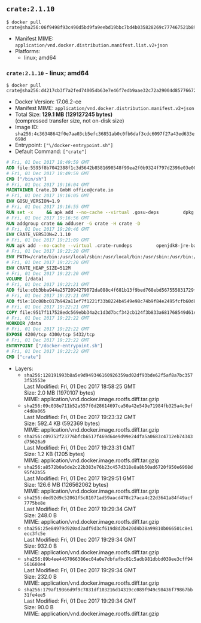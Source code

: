 ## `crate:2.1.10`

```console
$ docker pull crate@sha256:06f9498f93c490d5bd9fa9eebd19bbc7bd4b035828269c777467521b898db980
```

-	Manifest MIME: `application/vnd.docker.distribution.manifest.list.v2+json`
-	Platforms:
	-	linux; amd64

### `crate:2.1.10` - linux; amd64

```console
$ docker pull crate@sha256:d4217cb3f7a2fed740054b63e7e46f7edb9aae32c72a29004d857766728f9b74
```

-	Docker Version: 17.06.2-ce
-	Manifest MIME: `application/vnd.docker.distribution.manifest.v2+json`
-	Total Size: **129.1 MB (129127245 bytes)**  
	(compressed transfer size, not on-disk size)
-	Image ID: `sha256:4c36348642f0e7aa03cb5efc36851ab0c0fb6daf3cdc6097f27a43ed633e698d`
-	Entrypoint: `["\/docker-entrypoint.sh"]`
-	Default Command: `["crate"]`

```dockerfile
# Fri, 01 Dec 2017 18:49:59 GMT
ADD file:5595f8b7042388f1c3d5642b8581698548f99ea2f0b9324f797d2396e03e00cb in / 
# Fri, 01 Dec 2017 18:49:59 GMT
CMD ["/bin/sh"]
# Fri, 01 Dec 2017 19:16:04 GMT
MAINTAINER Crate.IO GmbH office@crate.io
# Fri, 01 Dec 2017 19:16:05 GMT
ENV GOSU_VERSION=1.9
# Fri, 01 Dec 2017 19:16:55 GMT
RUN set -x     && apk add --no-cache --virtual .gosu-deps         dpkg         gnupg         curl     && export ARCH=$(echo $(dpkg --print-architecture) | cut -d"-" -f3)     && curl -o /usr/local/bin/gosu -fSL "https://github.com/tianon/gosu/releases/download/$GOSU_VERSION/gosu-$ARCH"     && curl -o /usr/local/bin/gosu.asc -fSL "https://github.com/tianon/gosu/releases/download/$GOSU_VERSION/gosu-$ARCH.asc"     && export GNUPGHOME="$(mktemp -d)"     && gpg --keyserver ha.pool.sks-keyservers.net --recv-keys B42F6819007F00F88E364FD4036A9C25BF357DD4     && gpg --batch --verify /usr/local/bin/gosu.asc /usr/local/bin/gosu     && rm -r "$GNUPGHOME" /usr/local/bin/gosu.asc     && chmod +x /usr/local/bin/gosu     && gosu nobody true     && apk del .gosu-deps
# Fri, 01 Dec 2017 19:16:56 GMT
RUN addgroup crate && adduser -G crate -H crate -D
# Fri, 01 Dec 2017 19:20:46 GMT
ENV CRATE_VERSION=2.1.10
# Fri, 01 Dec 2017 19:21:09 GMT
RUN apk add --no-cache --virtual .crate-rundeps         openjdk8-jre-base         python3         openssl         sigar     && apk add --no-cache --virtual .build-deps         curl         gnupg         tar     && curl -fSL -O https://cdn.crate.io/downloads/releases/crate-$CRATE_VERSION.tar.gz     && curl -fSL -O https://cdn.crate.io/downloads/releases/crate-$CRATE_VERSION.tar.gz.asc     && export GNUPGHOME="$(mktemp -d)"     && gpg --keyserver ha.pool.sks-keyservers.net --recv-keys 90C23FC6585BC0717F8FBFC37FAAE51A06F6EAEB     && gpg --batch --verify crate-$CRATE_VERSION.tar.gz.asc crate-$CRATE_VERSION.tar.gz     && rm -r "$GNUPGHOME" crate-$CRATE_VERSION.tar.gz.asc     && mkdir /crate     && tar -xf crate-$CRATE_VERSION.tar.gz -C /crate --strip-components=1     && rm crate-$CRATE_VERSION.tar.gz     && ln -s /usr/bin/python3 /usr/bin/python     && rm /crate/lib/sigar/libsigar-amd64-linux.so     && apk del .build-deps
# Fri, 01 Dec 2017 19:22:20 GMT
ENV PATH=/crate/bin:/usr/local/sbin:/usr/local/bin:/usr/sbin:/usr/bin:/sbin:/bin
# Fri, 01 Dec 2017 19:22:20 GMT
ENV CRATE_HEAP_SIZE=512M
# Fri, 01 Dec 2017 19:22:20 GMT
VOLUME [/data]
# Fri, 01 Dec 2017 19:22:21 GMT
ADD file:c0b3bba944a2572094279072da088c4f681b13f9bed768ebd567555831729fab in /crate/config/crate.yml 
# Fri, 01 Dec 2017 19:22:21 GMT
ADD file:10c08bc017b942a11ef7f1221f33b8224b4549e98c74b9f84e2495fcfb60d8ce in /crate/config/log4j2.properties 
# Fri, 01 Dec 2017 19:22:21 GMT
COPY file:9517f117528edc569ebb34a2c1d3d7bcf342cb124f3b833a681768549d61ebfb in / 
# Fri, 01 Dec 2017 19:22:22 GMT
WORKDIR /data
# Fri, 01 Dec 2017 19:22:22 GMT
EXPOSE 4200/tcp 4300/tcp 5432/tcp
# Fri, 01 Dec 2017 19:22:22 GMT
ENTRYPOINT ["/docker-entrypoint.sh"]
# Fri, 01 Dec 2017 19:22:22 GMT
CMD ["crate"]
```

-	Layers:
	-	`sha256:128191993b8a5e9d949346160926359ad02df93bde62f5af8a7bc3573f53553e`  
		Last Modified: Fri, 01 Dec 2017 18:58:25 GMT  
		Size: 2.0 MB (1970107 bytes)  
		MIME: application/vnd.docker.image.rootfs.diff.tar.gzip
	-	`sha256:09c038e711b52a557f0d28614697ca50a42e549e71984fb325a4c9efc4d8a065`  
		Last Modified: Fri, 01 Dec 2017 19:23:32 GMT  
		Size: 592.4 KB (592369 bytes)  
		MIME: application/vnd.docker.image.rootfs.diff.tar.gzip
	-	`sha256:c09752f23776bfcb6517f469d64e9d99e24dfa5a0683c4712eb74343d75626a9`  
		Last Modified: Fri, 01 Dec 2017 19:23:31 GMT  
		Size: 1.2 KB (1205 bytes)  
		MIME: application/vnd.docker.image.rootfs.diff.tar.gzip
	-	`sha256:a8572b0a6de2c22b383e76b23c457d318e8a8b50ad6720f950e6968d95f42b55`  
		Last Modified: Fri, 01 Dec 2017 19:29:51 GMT  
		Size: 126.6 MB (126562062 bytes)  
		MIME: application/vnd.docker.image.rootfs.diff.tar.gzip
	-	`sha256:ded92d9c52061f5c81071ad59aacd478c27aca4c22d3641a84f49acf7775be8e`  
		Last Modified: Fri, 01 Dec 2017 19:29:34 GMT  
		Size: 248.0 B  
		MIME: application/vnd.docker.image.rootfs.diff.tar.gzip
	-	`sha256:25e84979d920ad2adf9d3cf619d8d2b420d4b38a99810b066501c8e1ecc3fc5e`  
		Last Modified: Fri, 01 Dec 2017 19:29:34 GMT  
		Size: 932.0 B  
		MIME: application/vnd.docker.image.rootfs.diff.tar.gzip
	-	`sha256:89b4ee4467066386ec04a0e7dbfafbc01c5adb981dbbd039ee3cff94561600e4`  
		Last Modified: Fri, 01 Dec 2017 19:29:34 GMT  
		Size: 232.0 B  
		MIME: application/vnd.docker.image.rootfs.diff.tar.gzip
	-	`sha256:179af19366d9f9c7831df103216d14319cc089f949c98436f79867bb31fe4ee5`  
		Last Modified: Fri, 01 Dec 2017 19:29:34 GMT  
		Size: 90.0 B  
		MIME: application/vnd.docker.image.rootfs.diff.tar.gzip
